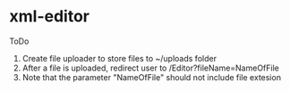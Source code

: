 # xml-editor

ToDo

1. Create file uploader to store files to ~/uploads folder
2. After a file is uploaded, redirect user to /Editor?fileName=NameOfFile
3. Note that the parameter "NameOfFile" should not include file extesion
